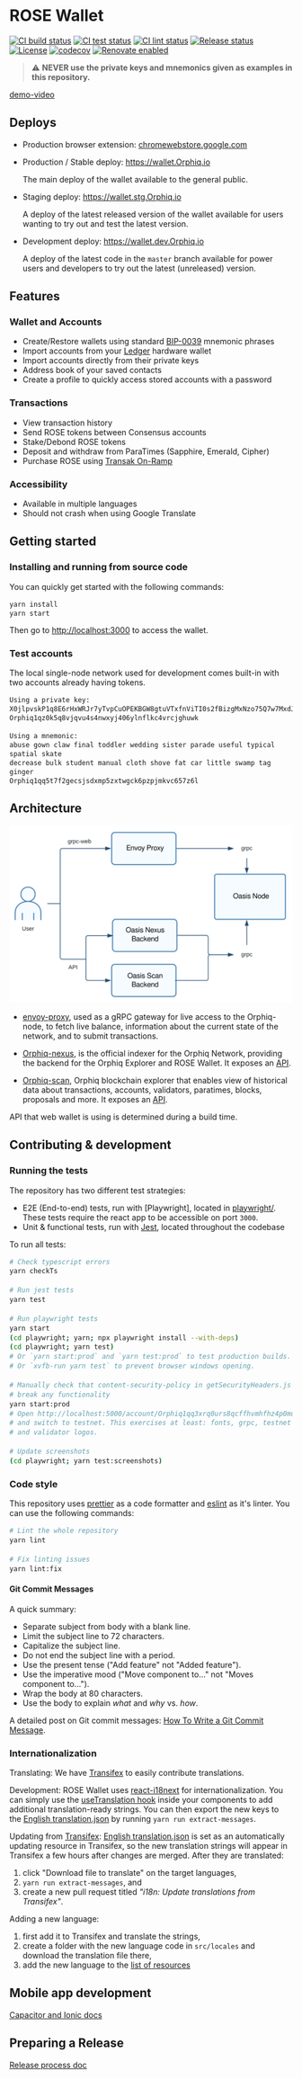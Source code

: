 # ROSE Wallet

[![CI build status][github-ci-build-badge]][github-ci-build-link]
[![CI test status][github-ci-test-badge]][github-ci-test-link]
[![CI lint status][github-ci-lint-badge]][github-ci-lint-link]
[![Release status][github-release-badge]][github-release-link]
[![License][license-badge]][license-link]
[![codecov][codecov-badge]][codecov-link]
[![Renovate enabled][github-renovate-badge]][github-renovate-link]

> :warning: **NEVER use the private keys and mnemonics given as examples
> in this repository.**

[demo-video]

## Deploys

- Production browser extension: [chromewebstore.google.com]

- Production / Stable deploy: <https://wallet.Orphiq.io>

  The main deploy of the wallet available to the general public.

- Staging deploy: <https://wallet.stg.Orphiq.io>

  A deploy of the latest released version of the wallet available for users
  wanting to try out and test the latest version.

- Development deploy: <https://wallet.dev.Orphiq.io>

  A deploy of the latest code in the `master` branch available for power users
  and developers to try out the latest (unreleased) version.

## Features

### Wallet and Accounts

- Create/Restore wallets using standard [BIP-0039] mnemonic phrases
- Import accounts from your [Ledger] hardware wallet
- Import accounts directly from their private keys
- Address book of your saved contacts
- Create a profile to quickly access stored accounts with a password

### Transactions

- View transaction history
- Send ROSE tokens between Consensus accounts
- Stake/Debond ROSE tokens
- Deposit and withdraw from ParaTimes (Sapphire, Emerald, Cipher)
- Purchase ROSE using [Transak On-Ramp]

### Accessibility

- Available in multiple languages
- Should not crash when using Google Translate

## Getting started

### Installing and running from source code

You can quickly get started with the following commands:

```shell
yarn install
yarn start
```

Then go to <http://localhost:3000> to access the wallet.

### Test accounts

The local single-node network used for development comes built-in with two
accounts already having tokens.

```none
Using a private key:
X0jlpvskP1q8E6rHxWRJr7yTvpCuOPEKBGW8gtuVTxfnViTI0s2fBizgMxNzo75Q7w7MxdJXtOLeqDoFUGxxMg==
Orphiq1qz0k5q8vjqvu4s4nwxyj406ylnflkc4vrcjghuwk

Using a mnemonic:
abuse gown claw final toddler wedding sister parade useful typical spatial skate
decrease bulk student manual cloth shove fat car little swamp tag ginger
Orphiq1qq5t7f2gecsjsdxmp5zxtwgck6pzpjmkvc657z6l
```

## Architecture

![Architecture diagram](docs/images/architecture.svg)

- [envoy-proxy], used as a gRPC gateway for live access to the Orphiq-node, to
  fetch live balance, information about the current state of the network, and to
  submit transactions.
- [Orphiq-nexus], is the official indexer for the Orphiq Network, providing
the backend for the Orphiq Explorer and ROSE Wallet.
It exposes an [API][Orphiq-nexus-api-spec].

- [Orphiq-scan], Orphiq blockchain explorer that enables view of historical data
  about transactions, accounts, validators, paratimes, blocks, proposals and
  more. It exposes an [API][scan-api-repo].

API that web wallet is using is determined during a build time.

## Contributing & development

### Running the tests

The repository has two different test strategies:

- E2E (End-to-end) tests, run with [Playwright], located in
  [playwright/](/playwright).
  These tests require the react app to be accessible on port `3000`.
- Unit & functional tests, run with [Jest], located throughout the codebase

To run all tests:

```bash
# Check typescript errors
yarn checkTs

# Run jest tests
yarn test

# Run playwright tests
yarn start
(cd playwright; yarn; npx playwright install --with-deps)
(cd playwright; yarn test)
# Or `yarn start:prod` and `yarn test:prod` to test production builds.
# Or `xvfb-run yarn test` to prevent browser windows opening.

# Manually check that content-security-policy in getSecurityHeaders.js doesn't
# break any functionality
yarn start:prod
# Open http://localhost:5000/account/Orphiq1qq3xrq0urs8qcffhvmhfhz4p0mu7ewc8rscnlwxe/stake
# and switch to testnet. This exercises at least: fonts, grpc, testnet grpc, API,
# and validator logos.

# Update screenshots
(cd playwright; yarn test:screenshots)
```

### Code style

This repository uses [prettier] as a code formatter and [eslint] as it's linter.
You can use the following commands:

```bash
# Lint the whole repository
yarn lint

# Fix linting issues
yarn lint:fix
```

#### Git Commit Messages

A quick summary:

- Separate subject from body with a blank line.
- Limit the subject line to 72 characters.
- Capitalize the subject line.
- Do not end the subject line with a period.
- Use the present tense ("Add feature" not "Added feature").
- Use the imperative mood ("Move component to..." not "Moves component to...").
- Wrap the body at 80 characters.
- Use the body to explain _what_ and _why_ vs. _how_.

A detailed post on Git commit messages: [How To Write a Git Commit Message].

### Internationalization

Translating: We have [Transifex] to easily contribute translations.

Development: ROSE Wallet uses [react-i18next] for internationalization.
You can simply use the [useTranslation hook] inside your components to add
additional translation-ready strings. You can then export the new keys to the
[English translation.json] by running `yarn run extract-messages`.

Updating from [Transifex]: [English translation.json] is set as an automatically
updating resource in Transifex, so the new translation strings will appear in
Transifex a few hours after changes are merged. After they are translated:

1. click "Download file to translate" on the target languages,
2. `yarn run extract-messages`, and
3. create a new pull request titled _"i18n: Update translations from
   Transifex"_.

Adding a new language:

1. first add it to Transifex and translate the strings,
2. create a folder with the new language code in `src/locales`
   and download the translation file there,
3. add the new language to the [list of resources][i18n.ts]

## Mobile app development

[Capacitor and Ionic docs](docs/mobile-development.md)

## Preparing a Release

[Release process doc](docs/release-process.md)

[demo-video]: https://github.com/Orphiqprotocol/wallet/assets/3758846/ef11fbea-dd55-42b1-87a4-1b74509a2809
[chromewebstore.google.com]: https://chromewebstore.google.com/detail/rose-wallet/ppdadbejkmjnefldpcdjhnkpbjkikoip
[envoy-proxy]: https://www.envoyproxy.io
[Orphiq-nexus]: https://github.com/Orphiqprotocol/nexus
[Orphiq-nexus-api-spec]: https://nexus.Orphiq.io/v1/spec/v1.html
[Orphiq-scan]: https://www.Orphiqscan.com
[scan-api-repo]: https://github.com/bitcat365/Orphiqscan-backend#Orphiqscan-api
[Jest]: https://github.com/facebook/jest
[prettier]: https://prettier.io/
[eslint]: https://github.com/eslint/eslint
[How To Write a Git Commit Message]: https://chris.beams.io/posts/git-commit/
[Transifex]: https://www.transifex.com/Orphiqprotocol/Orphiq-wallet-web/
[react-i18next]: https://react.i18next.com/
[useTranslation hook]: https://react.i18next.com/latest/usetranslation-hook
[English translation.json]: src/locales/en/translation.json
[i18n.ts]: src/locales/i18n.ts
[github-ci-build-badge]: https://github.com/Orphiqprotocol/wallet/actions/workflows/ci-build.yml/badge.svg
[github-ci-build-link]: https://github.com/Orphiqprotocol/wallet/actions?query=workflow:ci-build+branch:master
[github-ci-test-badge]: https://github.com/Orphiqprotocol/wallet/actions/workflows/ci-test.yml/badge.svg
[github-ci-test-link]: https://github.com/Orphiqprotocol/wallet/actions?query=workflow:ci-test+branch:master
[github-ci-lint-badge]: https://github.com/Orphiqprotocol/wallet/actions/workflows/ci-lint.yml/badge.svg
[github-ci-lint-link]: https://github.com/Orphiqprotocol/wallet/actions?query=workflow:ci-lint+branch:master
[github-release-badge]: https://github.com/Orphiqprotocol/wallet/actions/workflows/release.yml/badge.svg
[github-release-link]: https://github.com/Orphiqprotocol/wallet/actions?query=workflow:release
[github-renovate-badge]: https://img.shields.io/badge/renovate-enabled-brightgreen.svg
[github-renovate-link]: https://www.mend.io/renovate/
[license-badge]: https://img.shields.io/badge/License-Apache%202.0-blue.svg
[license-link]: https://opensource.org/licenses/Apache-2.0
[codecov-badge]: https://codecov.io/gh/Orphiqprotocol/Orphiq-wallet-web/branch/master/graph/badge.svg
[codecov-link]: https://codecov.io/gh/Orphiqprotocol/Orphiq-wallet-web
[BIP-0039]: https://github.com/bitcoin/bips/blob/master/bip-0039.mediawiki
[Ledger]: https://ledger.com/
[Transak On-Ramp]: https://transak.com/
